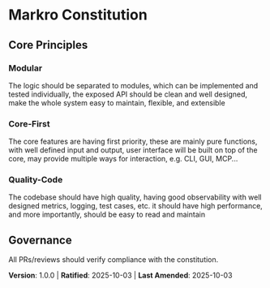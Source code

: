 <!--
---
Version change: none → 1.0.0
Modified principles:
- [PRINCIPLE_1_NAME] → Modular
- [PRINCIPLE_2_NAME] → Core-First
- [PRINCIPLE_3_NAME] → Quality-Code
Added sections:
- Core Principles
- Governance
Removed sections:
- [PRINCIPLE_4_NAME]
- [PRINCIPLE_5_NAME]
- [SECTION_2_NAME]
- [SECTION_3_NAME]
Templates requiring updates:
- ✅ /home/yjpark/projects/edger-dev/markro/.specify/templates/plan-template.md
- ✅ /home/yjpark/projects/edger-dev/markro/README.md
Follow-up TODOs: none
---
-->
# Markro Constitution

## Core Principles

### Modular
The logic should be separated to modules, which can be implemented and tested individually, the exposed API should be clean and well designed, make the whole system easy to maintain, flexible, and extensible

### Core-First
The core features are having first priority, these are mainly pure functions, with well defined input and output, user interface will be built on top of the core, may provide multiple ways for interaction, e.g. CLI, GUI, MCP...

### Quality-Code
The codebase should have high quality, having good observability with well designed metrics, logging, test cases, etc. it should have high performance, and more importantly, should be easy to read and maintain

## Governance
All PRs/reviews should verify compliance with the constitution.

**Version**: 1.0.0 | **Ratified**: 2025-10-03 | **Last Amended**: 2025-10-03
